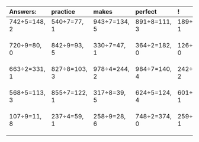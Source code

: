 | Answers: | practice | makes | perfect | ! |
| :--- | :--- | :--- | :--- | :--- |
| 742÷5=148, 2 | 540÷7=77, 1 | 943÷7=134, 5 | 891÷8=111, 3 | 189÷2=94, 1 | 
|   |   |   |   |   | 
|   |   |   |   |   | 
|   |   |   |   |   | 
| 720÷9=80, 0 | 842÷9=93, 5 | 330÷7=47, 1 | 364÷2=182, 0 | 126÷2=63, 0 | 
|   |   |   |   |   | 
|   |   |   |   |   | 
|   |   |   |   |   | 
| 663÷2=331, 1 | 827÷8=103, 3 | 978÷4=244, 2 | 984÷7=140, 4 | 242÷6=40, 2 | 
|   |   |   |   |   | 
|   |   |   |   |   | 
|   |   |   |   |   | 
| 568÷5=113, 3 | 855÷7=122, 1 | 317÷8=39, 5 | 624÷5=124, 4 | 601÷6=100, 1 | 
|   |   |   |   |   | 
|   |   |   |   |   | 
|   |   |   |   |   | 
| 107÷9=11, 8 | 237÷4=59, 1 | 258÷9=28, 6 | 748÷2=374, 0 | 259÷3=86, 1 | 
|   |   |   |   |   | 
|   |   |   |   |   | 
|   |   |   |   |   | 
